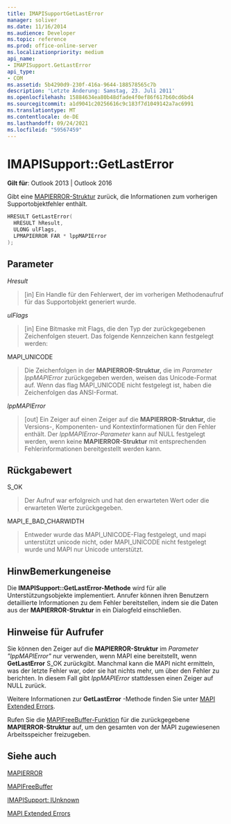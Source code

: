 ```yaml
---
title: IMAPISupportGetLastError
manager: soliver
ms.date: 11/16/2014
ms.audience: Developer
ms.topic: reference
ms.prod: office-online-server
ms.localizationpriority: medium
api_name:
- IMAPISupport.GetLastError
api_type:
- COM
ms.assetid: 5b4290d9-230f-416a-9644-188578565c7b
description: 'Letzte Änderung: Samstag, 23. Juli 2011'
ms.openlocfilehash: 15884634ea80b48dfade4f0ef86f617b60cd6bd4
ms.sourcegitcommit: a1d9041c20256616c9c183f7d1049142a7ac6991
ms.translationtype: MT
ms.contentlocale: de-DE
ms.lasthandoff: 09/24/2021
ms.locfileid: "59567459"
---
```

# <a name="imapisupportgetlasterror"></a>IMAPISupport::GetLastError

  
  
**Gilt für**: Outlook 2013 | Outlook 2016 
  
Gibt eine [MAPIERROR-Struktur](mapierror.md) zurück, die Informationen zum vorherigen Supportobjektfehler enthält. 
  
```cpp
HRESULT GetLastError(
  HRESULT hResult,
  ULONG ulFlags,
  LPMAPIERROR FAR * lppMAPIError
);
```

## <a name="parameters"></a>Parameter

 _Hresult_
  
> [in] Ein Handle für den Fehlerwert, der im vorherigen Methodenaufruf für das Supportobjekt generiert wurde.
    
 _ulFlags_
  
> [in] Eine Bitmaske mit Flags, die den Typ der zurückgegebenen Zeichenfolgen steuert. Das folgende Kennzeichen kann festgelegt werden:
    
MAPI_UNICODE 
  
> Die Zeichenfolgen in der **MAPIERROR-Struktur,** die im  _Parameter lppMAPIError_ zurückgegeben werden, weisen das Unicode-Format auf. Wenn das flag MAPI_UNICODE nicht festgelegt ist, haben die Zeichenfolgen das ANSI-Format. 
    
 _lppMAPIError_
  
> [out] Ein Zeiger auf einen Zeiger auf die **MAPIERROR-Struktur,** die Versions-, Komponenten- und Kontextinformationen für den Fehler enthält. Der  _lppMAPIError-Parameter_ kann auf NULL festgelegt werden, wenn keine **MAPIERROR-Struktur** mit entsprechenden Fehlerinformationen bereitgestellt werden kann. 
    
## <a name="return-value"></a>Rückgabewert

S_OK 
  
> Der Aufruf war erfolgreich und hat den erwarteten Wert oder die erwarteten Werte zurückgegeben.
    
MAPI_E_BAD_CHARWIDTH 
  
> Entweder wurde das MAPI_UNICODE-Flag festgelegt, und mapi unterstützt unicode nicht, oder MAPI_UNICODE nicht festgelegt wurde und MAPI nur Unicode unterstützt.
    
## <a name="remarks"></a>HinwBemerkungeneise

Die **IMAPISupport::GetLastError-Methode** wird für alle Unterstützungsobjekte implementiert. Anrufer können ihren Benutzern detaillierte Informationen zu dem Fehler bereitstellen, indem sie die Daten aus der **MAPIERROR-Struktur** in ein Dialogfeld einschließen. 
  
## <a name="notes-to-callers"></a>Hinweise für Aufrufer

Sie können den Zeiger auf die **MAPIERROR-Struktur** im  _Parameter "lppMAPIError"_ nur verwenden, wenn MAPI eine bereitstellt, wenn **GetLastError** S_OK zurückgibt. Manchmal kann die MAPI nicht ermitteln, was der letzte Fehler war, oder sie hat nichts mehr, um über den Fehler zu berichten. In diesem Fall gibt  _lppMAPIError_ stattdessen einen Zeiger auf NULL zurück. 
  
Weitere Informationen zur **GetLastError** -Methode finden Sie unter [MAPI Extended Errors](mapi-extended-errors.md).
  
Rufen Sie die [MAPIFreeBuffer-Funktion](mapifreebuffer.md) für die zurückgegebene **MAPIERROR-Struktur** auf, um den gesamten von der MAPI zugewiesenen Arbeitsspeicher freizugeben. 
  
## <a name="see-also"></a>Siehe auch



[MAPIERROR](mapierror.md)
  
[MAPIFreeBuffer](mapifreebuffer.md)
  
[IMAPISupport: IUnknown](imapisupportiunknown.md)


[MAPI Extended Errors](mapi-extended-errors.md)

